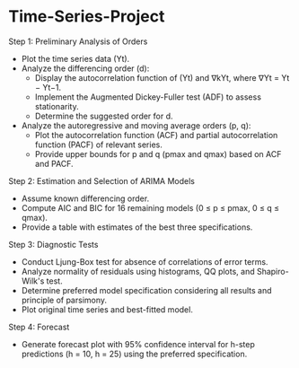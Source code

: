 # Time-Series-Project
 Step 1: Preliminary Analysis of Orders
- Plot the time series data (Yt).
- Analyze the differencing order (d):
  - Display the autocorrelation function of (Yt) and ∇kYt, where ∇Yt = Yt − Yt−1.
  - Implement the Augmented Dickey-Fuller test (ADF) to assess stationarity.
  - Determine the suggested order for d.
- Analyze the autoregressive and moving average orders (p, q):
  - Plot the autocorrelation function (ACF) and partial autocorrelation function (PACF) of relevant series.
  - Provide upper bounds for p and q (pmax and qmax) based on ACF and PACF.

Step 2: Estimation and Selection of ARIMA Models
- Assume known differencing order.
- Compute AIC and BIC for 16 remaining models (0 ≤ p ≤ pmax, 0 ≤ q ≤ qmax).
- Provide a table with estimates of the best three specifications.

Step 3: Diagnostic Tests
- Conduct Ljung-Box test for absence of correlations of error terms.
- Analyze normality of residuals using histograms, QQ plots, and Shapiro-Wilk's test.
- Determine preferred model specification considering all results and principle of parsimony.
- Plot original time series and best-fitted model.

Step 4: Forecast
- Generate forecast plot with 95% confidence interval for h-step predictions (h = 10, h = 25) using the preferred specification.

